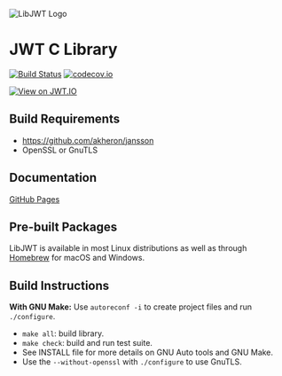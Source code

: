 ![LibJWT Logo](https://user-images.githubusercontent.com/320303/33439880-82406da4-d5bc-11e7-8959-6d53553c1984.png)

# JWT C Library

[![Build Status](https://app.travis-ci.com/benmcollins/libjwt.svg?branch=master)](https://app.travis-ci.com/github/benmcollins/libjwt) [![codecov.io](http://codecov.io/github/benmcollins/libjwt/coverage.svg?branch=master)](http://codecov.io/github/benmcollins/libjwt?branch=master)

[![View on JWT.IO](http://jwt.io/img/badge.svg)](https://jwt.io)

## Build Requirements

- https://github.com/akheron/jansson
- OpenSSL or GnuTLS

## Documentation

[GitHub Pages](https://benmcollins.github.io/libjwt/)

## Pre-built Packages

LibJWT is available in most Linux distributions as well as through [Homebrew](https://brew.sh/)
for macOS and Windows.

## Build Instructions

**With GNU Make:** Use ``autoreconf -i`` to create project files and run ``./configure``.
- ``make all``: build library.
- ``make check``: build and run test suite.
- See INSTALL file for more details on GNU Auto tools and GNU Make.
- Use the ``--without-openssl`` with ``./configure`` to use GnuTLS.
